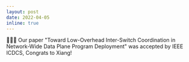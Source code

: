 ```yaml
---
layout: post
date: 2022-04-05 
inline: true
---
```


🎉🎉🎉 Our paper "Toward Low-Overhead Inter-Switch Coordination in Network-Wide Data Plane Program Deployment" was accepted by IEEE ICDCS, Congrats to Xiang!